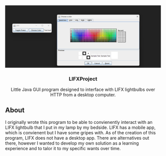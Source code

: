 <br />
<div align="center">
  <a href="https://github.com/othneildrew/Best-README-Template">
    <img src="images/screenshot.png" alt="Logo">
  </a>

  <h3 align="center">LIFXProject</h3>

  <p align="center">
    Little Java GUI program designed to interface with LIFX lightbulbs over HTTP from a desktop computer.
  </p>
</div>

## About

I originally wrote this program to be able to convienently interact with an LIFX lightbulb that I put in my lamp by my bedside. LIFX has a mobile app, which is convienent but I have some gripes with. As of the creation of this program, 
LIFX does not have a desktop app. There are alternatives out there, however I wanted to develop my own solution as a learning experience and to talor it to my specific wants over time.
